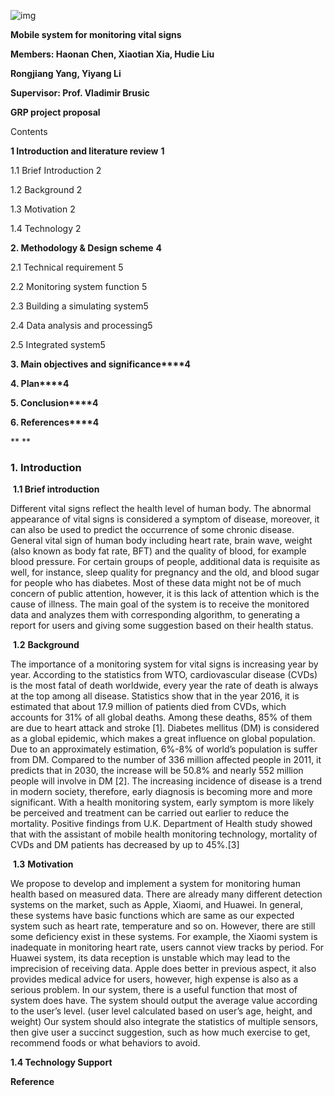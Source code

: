![img](file:///C:/Users/acgot/AppData/Local/Temp/msohtmlclip1/01/clip_image002.png)

**Mobile system for monitoring vital signs**

 

**Members: Haonan Chen, Xiaotian Xia, Hudie Liu** 

**Rongjiang Yang, Yiyang Li**

 

**Supervisor: Prof. Vladimir Brusic**

 

 

 

 

 

 

 

 

 

**GRP project proposal**

 



Contents

**1 Introduction and literature review** **1**

1.1 Brief Introduction 2

1.2 Background 2

1.3 Motivation 2

1.4 Technology 2

**2. Methodology & Design scheme** **4**

2.1 Technical requirement 5

2.2 Monitoring system function 5

2.3 Building a simulating system5

2.4 Data analysis and processing5

2.5 Integrated system5

**3. Main objectives and significance****4**

**4. Plan****4**

**5. Conclusion****4**

**6. References****4**

 

**
**

 

### **1.** **Introduction**

 

​	**1.1 Brief introduction**

Different vital signs reflect the health level of human body. The abnormal appearance of vital signs is considered a symptom of disease, moreover, it can also be used to predict the occurrence of some chronic disease. General vital sign of human body including heart rate, brain wave, weight (also known as body fat rate, BFT) and the quality of blood, for example blood pressure. For certain groups of people, additional data is requisite as well, for instance, sleep quality for pregnancy and the old, and blood sugar for people who has diabetes. Most of these data might not be of much concern of public attention, however, it is this lack of attention which is the cause of illness. The main goal of the system is to receive the monitored data and analyzes them with corresponding algorithm, to generating a report for users and giving some suggestion based on their health status.

 

​	**1.2**    **Background**

The importance of a monitoring system for vital signs is increasing year by year. According to the statistics from WTO, cardiovascular disease (CVDs) is the most fatal of death worldwide, every year the rate of death is always at the top among all disease. Statistics show that in the year 2016, it is estimated that about 17.9 million of patients died from CVDs, which accounts for 31% of all global deaths. Among these deaths, 85% of them are due to heart attack and stroke [1]. Diabetes mellitus (DM) is considered as a global epidemic, which makes a great influence on global population. Due to an approximately estimation, 6%-8% of world’s population is suffer from DM. Compared to the number of 336 million affected people in 2011, it predicts that in 2030, the increase will be 50.8% and nearly 552 million people will involve in DM [2]. The increasing incidence of disease is a trend in modern society, therefore, early diagnosis is becoming more and more significant. With a health monitoring system, early symptom is more likely be perceived and treatment can be carried out earlier to reduce the mortality. Positive findings from U.K. Department of Health study showed that with the assistant of mobile health monitoring technology, mortality of CVDs and DM patients has decreased by up to 45%.[3]

 

​	**1.3**    **Motivation**

We propose to develop and implement a system for monitoring human health based on measured data. There are already many different detection systems on the market, such as Apple, Xiaomi, and Huawei. In general, these systems have basic functions which are same as our expected system such as heart rate, temperature and so on. However, there are still some deficiency exist in these systems. For example, the Xiaomi system is inadequate in monitoring heart rate, users cannot view tracks by period. For Huawei system, its data reception is unstable which may lead to the imprecision of receiving data. Apple does better in previous aspect, it also provides medical advice for users, however, high expense is also as a serious problem. In our system, there is a useful function that most of system does have. The system should output the average value according to the user’s level. (user level calculated based on user’s age, height, and weight) Our system should also integrate the statistics of multiple sensors, then give user a succinct suggestion, such as how much exercise to get, recommend foods or what behaviors to avoid.

 

   **1.4 Technology Support**



**Reference**

 